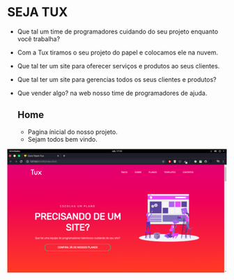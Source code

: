 # SEJA TUX
 - Que tal um time de programadores cuidando do seu projeto enquanto você trabalha?
 - Com a Tux tiramos o seu projeto do papel e colocamos ele na nuvem.
 - Que tal ter um site para oferecer serviços e produtos ao seus clientes.
 - Que tal ter um site para gerencias todos os seus clientes e produtos?
 - Que vender algo? na web nosso time de programadores de ajuda.
  
   ## Home
    - Pagina ínicial do nosso projeto.
    - Sejam todos bem vindo.


![](screenshot/cap01.png)